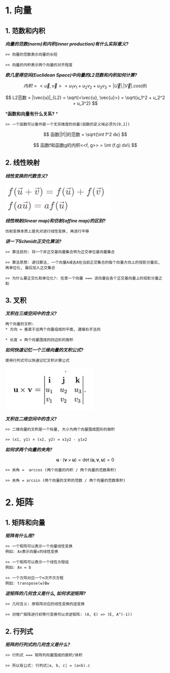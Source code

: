 # 1. 向量

## 1. 范数和内积

***向量的范数(norm)和内积(inner production)有什么实际意义?***

```
>> 向量的范数表示向量的长短

>> 向量的内积表示两个向量的对齐程度
```

***欧几里得空间(Euclidean Space)中向量的L2范数和内积如何计算?***

$$
内积 = <\vec{u}, \vec{v}> = u_1v_1 + u_2v_2 + u_3v_3 = |\vec{U}|.|\vec{V}|.cos(\theta)
$$

$$
L2范数 = |\vec{u}|_{L2} = \sqrt{<\vec{u}, \vec{u}>} = \sqrt{u_1^2 + u_2^2 + u_3^2}
$$

***函数和向量有什么关系?** *

```
>> 一个函数可以看作是一个无穷维度的向量(函数的定义域必须为[0,1])
```

$$
函数||f||的范数 = \sqrt{\int f^2 dx}
$$

$$
函数f和函数g的内积<<f, g>> = \int (f.g)  dx\\
$$

## 2. 线性映射

***线性变换的代数含义?***

![1698390429277](image/linear-algebra/1698390429277.png)

***线性映射(linear map)和仿射(affine map)的区别?***

```
仿射变换本质上是先对进行线性变换, 再进行平移
```

***讲一下Schmidt正交化算法?***

```
>> 算法目的: 将一个非正交基向量集合转为正交单位基向量集合

>> 算法思想: 递归算法, 一个向量A减去A在当前正交集合的每个向量方向上的投影分量后, 再单位化, 最后加入正交集合

>> 为什么要正交化和单位化?: 任意一个向量 === 该向量在各个正交基向量上的投影分量之和
```

## 3. 叉积

***叉积在三维空间中的含义?***

```
两个向量的叉积: 
* 方向 = 垂直于这两个向量组成的平面, 遵循右手法则

* 长度 = 两个向量围成的四边形的面积
```

***如何快速记忆一个三维向量的叉积公式?***

```
使用行列式可以快速记忆叉积计算公式
```

![1699516350763](image/linear-algebra/1699516350763.png)

***叉积在二维空间中的含义?***

```
>> 二维向量的叉积是一个标量, 大小为两个向量围成图形的面积

>> (x1, y1) × (x2, y2) = x1y2 - y1x2
```

***如何求两个向量的夹角?***

$$
\mathbf{u}\cdot(\mathbf{v}\times\mathbf{u})=\det(\mathbf{u},\mathbf{v},\mathbf{u})=0
$$

```
>> 夹角 =  arccos (两个向量的内积 / 两个向量的范数乘积)

>> 夹角 = arcsin (两个向量的叉积的范数 / 两个向量的范数乘积)
```

# 2. 矩阵

## 1. 矩阵和向量

***矩阵有什么用?***

```
>> 一个矩阵可以表示一个向量线性变换
例如: Ax表示向量x的线性变换

>> 一个矩阵可以表示一个线性方程组
例如: Ax = b 

>> 一个方阵对应一个n次齐次方程
例如: transpose(w)Bw
```

***逆矩阵的几何含义是什么, 如何求逆矩阵?***

```
>> 几何含义: 原矩阵对应的线性变换的逆变换

>> 对增广矩阵进行初等行变换可以求逆矩阵: (A, E) => (E, A^(-1))
```

## 2. 行列式

***矩阵的行列式的几何含义是什么?***

```
>> 行列式 === 矩阵列向量围成的面积/体积

>> 所以有公式: 行列式|a, b, c| = (a×b).c
```

